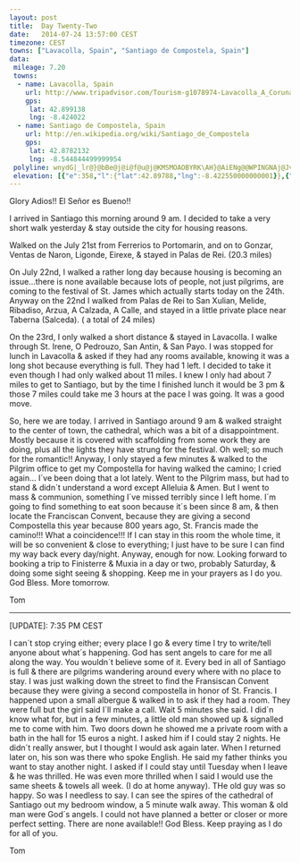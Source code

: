 ```yaml
---
layout: post
title:  Day Twenty-Two
date:   2014-07-24 13:57:00 CEST
timezone: CEST
towns: ["Lavacolla, Spain", "Santiago de Compostela, Spain"]
data:
 mileage: 7.20
 towns:
  - name: Lavacolla, Spain
    url: http://www.tripadvisor.com/Tourism-g1078974-Lavacolla_A_Coruna_Province_Galicia-Vacations.html
    gps:
     lat: 42.899138
     lng: -8.424022
  - name: Santiago de Compostela, Spain
    url: http://en.wikipedia.org/wiki/Santiago_de_Compostela
    gps:
     lat: 42.8782132
     lng: -8.544844499999954
 polyline: wnydG|_lr@}@bBe@j@i@f@u@j@KMSMOAOBYRK\AH}@AiENg@@WPINGNAj@JvCZjGLbGP|KBvBNvFFlBAHPjFThHHnA^hEx@pJvBdWXdFF|DEdBMlCD`EAn@Iv@YdB[~AYzBEt@ShMBjEHxGVjQAbGB~AV|BfB|JJdA@`AIfAWlBWxBUbC?dAB|@J|@^|A^~@b@p@z@p@r@b@jBr@|Ap@j@l@f@~@R~@HbBAtE@jEFv@VdArA~DhCzHBPn@lCd@fBfBjGd@bCLdAFjAJxCJzBLxAn@~F`@bD|@|HlAnMn@fGJ~AJjCDxEGzADFClC?hAEzGIjF@~EFpDd@pJJpATlBL\AJZp@\d@d@`@tAn@x@b@dAx@Zl@`@jA`AjD|@xBfBbEzAtEh@hAZd@jA`ApA|@z@x@^p@Pl@Jh@Bf@F`AJfCL|GBjCBlED\Pt@JHHJJ\@XGd@EJEFKXIb@In@FdGBDBNCPEDA@Bl@D`DB`FBtB?hAGdCE?EBGN@PHJm@hNMjBc@vDI`Ao@nGWvBIn@B@F@FJFv@DjFDd@`@pB`@`BpB`GFd@Df@ZzFV`CVjAXp@dA`BVt@b@|AAj@m@hC@XBNNTf@d@DHDXf@BDZDJLLH@LPRH~@Zr@H`AH|Cd@PF\Rn@b@x@v@Rb@\`DP|A`@`DX~C?\Mt@_@tAeA|CShA@^NA?^Bt@?n@Dl@b@lBPVJRRjADRPJb@TF?TGv@Ud@IpAAdABAv@ARDHB`@Cn@KpAMvBAHv@NlB\n@Np@^PNj@T
 elevation: [{"e":358,"l":{"lat":42.89788,"lng":-8.422550000000001}},{"e":357,"l":{"lat":42.89864685212302,"lng":-8.423516323763465}},{"e":358,"l":{"lat":42.89951764432774,"lng":-8.423855559872777}},{"e":358,"l":{"lat":42.90056739234434,"lng":-8.423919496273584}},{"e":354,"l":{"lat":42.90109086181604,"lng":-8.42477909180127}},{"e":350,"l":{"lat":42.9009522314472,"lng":-8.426201512798457}},{"e":348,"l":{"lat":42.90085966691516,"lng":-8.427630488006798}},{"e":345,"l":{"lat":42.90079552980847,"lng":-8.429062917590045}},{"e":339,"l":{"lat":42.90073897337718,"lng":-8.430495913988125}},{"e":334,"l":{"lat":42.9006450707174,"lng":-8.431925281953568}},{"e":328,"l":{"lat":42.90055134254589,"lng":-8.433351295560215}},{"e":324,"l":{"lat":42.90044556927894,"lng":-8.434779123262615}},{"e":317,"l":{"lat":42.90025344028178,"lng":-8.436188913287197}},{"e":314,"l":{"lat":42.9000331265491,"lng":-8.437592147503665}},{"e":310,"l":{"lat":42.89981437810331,"lng":-8.438995832493447}},{"e":306,"l":{"lat":42.89959671106877,"lng":-8.440399826702105}},{"e":303,"l":{"lat":42.89937902687861,"lng":-8.441803810997726}},{"e":299,"l":{"lat":42.89920577886284,"lng":-8.443218881555708}},{"e":300,"l":{"lat":42.89918531799336,"lng":-8.444650403319656}},{"e":297,"l":{"lat":42.8992402609655,"lng":-8.446078258680814}},{"e":293,"l":{"lat":42.89942933949949,"lng":-8.447472020859209}},{"e":291,"l":{"lat":42.8997215226405,"lng":-8.448844860576855}},{"e":296,"l":{"lat":42.89978408436086,"lng":-8.4502774107209}},{"e":301,"l":{"lat":42.89980802408888,"lng":-8.451710827016313}},{"e":306,"l":{"lat":42.89976366927267,"lng":-8.45314457519828}},{"e":309,"l":{"lat":42.89970724979337,"lng":-8.454577592735404}},{"e":312,"l":{"lat":42.89964876165111,"lng":-8.456010461828896}},{"e":315,"l":{"lat":42.89963749973198,"lng":-8.457444785776488}},{"e":317,"l":{"lat":42.89950403109475,"lng":-8.458858837086837}},{"e":318,"l":{"lat":42.89913935513008,"lng":-8.460204692165803}},{"e":320,"l":{"lat":42.89892649969135,"lng":-8.461588796815136}},{"e":323,"l":{"lat":42.8991969771212,"lng":-8.462974633468093}},{"e":321,"l":{"lat":42.89927482307299,"lng":-8.46438841458837}},{"e":332,"l":{"lat":42.89876116707077,"lng":-8.46561671256029}},{"e":339,"l":{"lat":42.89782691609729,"lng":-8.46625518910605}},{"e":342,"l":{"lat":42.89690045171471,"lng":-8.466893277534268}},{"e":344,"l":{"lat":42.89659229069198,"lng":-8.46821500989256}},{"e":348,"l":{"lat":42.89659402159552,"lng":-8.469649908317251}},{"e":355,"l":{"lat":42.89629734050873,"lng":-8.470993225088137}},{"e":358,"l":{"lat":42.89575866532539,"lng":-8.472225529834077}},{"e":358,"l":{"lat":42.89524734849689,"lng":-8.473475762281396}},{"e":363,"l":{"lat":42.89478649808402,"lng":-8.47476518225153}},{"e":367,"l":{"lat":42.89430656870545,"lng":-8.4760408681218}},{"e":373,"l":{"lat":42.8940390576487,"lng":-8.477420431890891}},{"e":373,"l":{"lat":42.89390315035781,"lng":-8.478842606303033}},{"e":369,"l":{"lat":42.89365085858361,"lng":-8.480235425706041}},{"e":367,"l":{"lat":42.89337221310138,"lng":-8.481618983620706}},{"e":368,"l":{"lat":42.89310682791184,"lng":-8.483007343381587}},{"e":365,"l":{"lat":42.892871723246,"lng":-8.484405935804489}},{"e":362,"l":{"lat":42.89262787948046,"lng":-8.485801674563618}},{"e":359,"l":{"lat":42.89242616344375,"lng":-8.487208099276245}},{"e":359,"l":{"lat":42.89236221783158,"lng":-8.488639431681804}},{"e":360,"l":{"lat":42.89239000013239,"lng":-8.490053300538875}},{"e":362,"l":{"lat":42.89241509407411,"lng":-8.491487729256164}},{"e":357,"l":{"lat":42.8924698163242,"lng":-8.49292058272556}},{"e":350,"l":{"lat":42.89244495381701,"lng":-8.49435479570468}},{"e":345,"l":{"lat":42.89233063537975,"lng":-8.495780166742634}},{"e":340,"l":{"lat":42.89216471248956,"lng":-8.497196437898424}},{"e":331,"l":{"lat":42.89167395301114,"lng":-8.498402252666779}},{"e":322,"l":{"lat":42.89072815241919,"lng":-8.499019531170688}},{"e":315,"l":{"lat":42.89005621488452,"lng":-8.500078351549291}},{"e":305,"l":{"lat":42.88951329562791,"lng":-8.501303837892124}},{"e":299,"l":{"lat":42.88890843834221,"lng":-8.50247646120954}},{"e":292,"l":{"lat":42.88834624906082,"lng":-8.503686132936991}},{"e":292,"l":{"lat":42.88748887313908,"lng":-8.504497681748603}},{"e":286,"l":{"lat":42.88678461558627,"lng":-8.505508845609484}},{"e":274,"l":{"lat":42.88664225296912,"lng":-8.506928278827331}},{"e":271,"l":{"lat":42.88657542581007,"lng":-8.508360109854152}},{"e":274,"l":{"lat":42.88654263796285,"lng":-8.509794172171041}},{"e":274,"l":{"lat":42.88635202844106,"lng":-8.511056061576483}},{"e":278,"l":{"lat":42.88647346196557,"lng":-8.512449175421352}},{"e":280,"l":{"lat":42.88644242504774,"lng":-8.513834542510608}},{"e":284,"l":{"lat":42.88641055630667,"lng":-8.515268577171582}},{"e":288,"l":{"lat":42.88641634416919,"lng":-8.516701257378827}},{"e":290,"l":{"lat":42.88654822598852,"lng":-8.518013212340975}},{"e":293,"l":{"lat":42.8866818241921,"lng":-8.519436367216372}},{"e":290,"l":{"lat":42.88690065570997,"lng":-8.520837791570784}},{"e":288,"l":{"lat":42.88714356218016,"lng":-8.522233506786392}},{"e":289,"l":{"lat":42.88740916171305,"lng":-8.52362041914364}},{"e":282,"l":{"lat":42.88724497206847,"lng":-8.524964465002313}},{"e":282,"l":{"lat":42.88690536506361,"lng":-8.526308066123647}},{"e":281,"l":{"lat":42.88636977945735,"lng":-8.527542081111505}},{"e":281,"l":{"lat":42.88613678611794,"lng":-8.528928939409298}},{"e":275,"l":{"lat":42.88587181000821,"lng":-8.53031093537993}},{"e":274,"l":{"lat":42.88523204389477,"lng":-8.531436885734479}},{"e":275,"l":{"lat":42.88530358610388,"lng":-8.532750758073234}},{"e":278,"l":{"lat":42.88466953821547,"lng":-8.533690461797391}},{"e":277,"l":{"lat":42.8836851191614,"lng":-8.534108921402549}},{"e":276,"l":{"lat":42.8826493809511,"lng":-8.534348052925907}},{"e":280,"l":{"lat":42.88181074252134,"lng":-8.535159991391765}},{"e":278,"l":{"lat":42.88154671223453,"lng":-8.536548608905605}},{"e":271,"l":{"lat":42.88128989205829,"lng":-8.537939127118761}},{"e":268,"l":{"lat":42.88168199288163,"lng":-8.539238209852101}},{"e":270,"l":{"lat":42.88185963975063,"lng":-8.540459864458171}},{"e":278,"l":{"lat":42.88152391807636,"lng":-8.54177346991446}},{"e":276,"l":{"lat":42.88077522610231,"lng":-8.542375267271382}},{"e":271,"l":{"lat":42.87973248657209,"lng":-8.54228871505984}},{"e":266,"l":{"lat":42.87977454191111,"lng":-8.543664642630006}},{"e":260,"l":{"lat":42.87919276136159,"lng":-8.544370156294917}},{"e":261,"l":{"lat":42.87821000000005,"lng":-8.544849999999997}}]
---
```


Glory Adios!!  El Señor es Bueno!!

I arrived in Santiago this morning around 9 am.  I decided to take a very short walk yesterday & stay outside the city for housing reasons.

Walked on the July 21st from Ferrerios to Portomarin, and on to Gonzar, Ventas de Naron, Ligonde, Eirexe, & stayed in Palas de Rei. (20.3 miles)  

On July 22nd, I walked a rather long day because housing is becoming an issue...there is none available because lots of people, not just pilgrims, are coming to the festival of St. James which actually starts today on the 24th.  Anyway on the 22nd I walked from Palas de Rei to San Xulian, Melide, Ribadiso, Arzua, A Calzada, A Calle, and stayed in a little private place near Taberna (Salceda).  ( a total of 24 miles)  

On the 23rd, I only walked a short distance & stayed in Lavacolla.  I walke through St. Irene, O Pedrouzo, San Antin, & San Payo.  I was stopped for lunch in Lavacolla & asked if they had any rooms available, knowing it was a long shot because everything is full.  They had 1 left.  I decided to take it even though I had only walked about 11 miles.  I knew I only had about 7 miles to get to Santiago, but by the time I finished lunch it would be 3 pm & those 7 miles could take me 3 hours at the pace I was going.  It was a good move.  

So, here we are today.  I arrived in Santiago around 9 am & walked straight to the center of town, the cathedral, which was a bit of a disappointment.  Mostly because it is covered with scaffolding from some work they are doing, plus all the lights they have strung for the festival.  Oh well; so much for the romantic!!  Anyway, I only stayed a few minutes & walked to the Pilgrim office to get my Compostella for having walked the camino;  I cried again... I´ve been doing that a lot lately.  Went to the Pilgrim mass, but had to stand & didn´t understand a word except Alleluia & Amen.  But I went to mass & communion, something I´ve missed terribly since I left home.  I´m going to find something to eat soon because it´s been since 8 am, & then locate the Franciscan Convent, because they are giving a second Compostella this year because 800 years ago, St. Francis made the camino!!!  What a coincidence!!!  If I can stay in this room the whole time,  it will be so convenient & close to everything; I just have to be sure I can find my way back every day/night.  Anyway, enough for now.  Looking forward to booking a trip to Finisterre & Muxia in a day or two, probably Saturday, &  doing some sight seeing & shopping.  Keep me in your prayers as I do you.  God Bless.   More tomorrow.

Tom


---

[UPDATE]: 7:35 PM CEST

I can´t stop crying either; every place I go & every time I try to write/tell anyone about what´s happening.  God has sent angels to care for me all along the way.  You wouldn´t believe some of it.  Every bed in all of Santiago is full & there are pilgrims wandering around every where with no place to stay.  I was just walking down the street to find the Fransiscan Convent because they were giving a second compostella in honor of St. Francis.  I happened upon a small albergue & walked in to ask if they had a room.  They were full but the girl said I´ll make a call.  Wait 5 minutes she said. I did´n know what for, but in a few minutes, a little old man showed up & signalled me to come with him.  Two doors down he showed me a private room with a bath in the hall for 15 euros a night.  I asked him if I could stay 2 nights.  He didn´t really answer, but I thought I would ask again later.  When I returned later on, his son was there who spoke English.  He said my father thinks you want to stay another night.  I asked if I could stay until Tuesday when I leave & he was thrilled.  He was even more thrilled when I said I would use the same sheets & towels all week. (I do at home anyway).  THe old guy was so happy.  So was I needless to say.  I can see the spires of the cathedral of Santiago out my bedroom window, a 5 minute walk away.  This woman & old man were God´s angels.  I could not have planned a better or closer or more perfect setting.  There are none available!!  God Bless.   Keep praying as I do for all of you.

Tom
